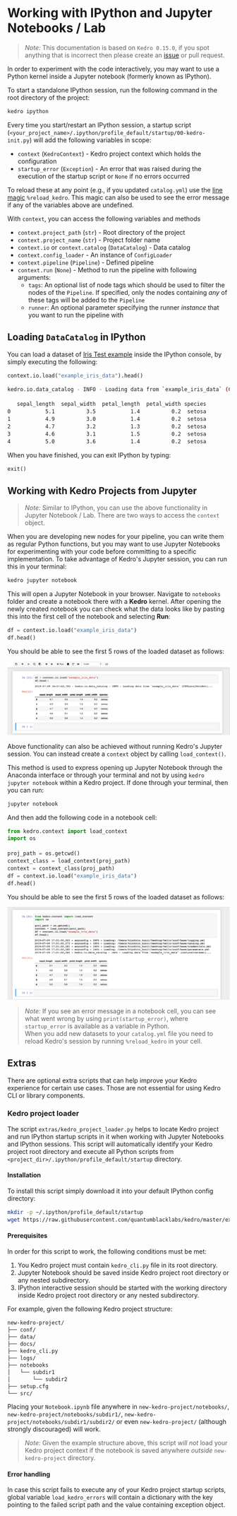 # Working with IPython and Jupyter Notebooks / Lab

> *Note:* This documentation is based on `Kedro 0.15.0`, if you spot anything that is incorrect then please create an [issue](https://github.com/quantumblacklabs/kedro/issues) or pull request.

In order to experiment with the code interactively, you may want to use a Python kernel inside a Jupyter notebook (formerly known as IPython).

To start a standalone IPython session, run the following command in the root directory of the project:

```bash
kedro ipython
```

Every time you start/restart an IPython session, a startup script (`<your_project_name>/.ipython/profile_default/startup/00-kedro-init.py`) will add the following variables in scope:

- `context` (`KedroContext`) - Kedro project context which holds the configuration
- `startup_error` (`Exception`) - An error that was raised during the execution of the startup script or `None` if no errors occurred

To reload these at any point (e.g., if you updated `catalog.yml`) use the [line magic](https://ipython.readthedocs.io/en/stable/interactive/magics.html) `%reload_kedro`. This magic can also be used to see the error message if any of the variables above are undefined.

With `context`, you can access the following variables and methods
- `context.project_path` (`str`) - Root directory of the project
- `context.project_name` (`str`) - Project folder name
- `context.io` or `context.catalog` (`DataCatalog`) - Data catalog
- `context.config_loader` - An instance of `ConfigLoader`
- `context.pipeline` (`Pipeline`) - Defined pipeline
- `context.run` (`None`) - Method to run the pipeline with following arguments:
  - `tags`: An optional list of node tags which should be used to
          filter the nodes of the ``Pipeline``. If specified, only the nodes
          containing *any* of these tags will be added to the ``Pipeline``
   - `runner`: An optional parameter specifying the runner _instance_ that you want to run
          the pipeline with

## Loading `DataCatalog` in IPython

You can load a dataset of [Iris Test example](https://archive.ics.uci.edu/ml/datasets/iris) inside the IPython console, by simply executing the following:

```python
context.io.load("example_iris_data").head()
```

```bash
kedro.io.data_catalog - INFO - Loading data from `example_iris_data` (CSVLocalDataSet)...

   sepal_length  sepal_width  petal_length  petal_width species
0           5.1          3.5           1.4          0.2  setosa
1           4.9          3.0           1.4          0.2  setosa
2           4.7          3.2           1.3          0.2  setosa
3           4.6          3.1           1.5          0.2  setosa
4           5.0          3.6           1.4          0.2  setosa
```

When you have finished, you can exit IPython by typing:

```python
exit()
```

## Working with Kedro Projects from Jupyter

>*Note:* Similar to IPython, you can use the above functionality in Jupyter Notebook / Lab. There are two ways to access the `context` object.

When you are developing new nodes for your pipeline, you can write them as regular Python functions, but you may want to use Jupyter Notebooks for experimenting with your code before committing to a specific implementation. To take advantage of Kedro's Jupyter session, you can run this in your terminal:

```bash
kedro jupyter notebook
```

This will open a Jupyter Notebook in your browser. Navigate to `notebooks` folder and create a notebook there with a **Kedro** kernel. After opening the newly created notebook you can check what the data looks like by pasting this into the first cell of the notebook and selecting **Run**:

```python
df = context.io.load("example_iris_data")
df.head()
```

You should be able to see the first 5 rows of the loaded dataset as follows:

![](images/jupyter_notebook_ch10-1.png)

Above functionality can also be achieved without running Kedro's Jupyter session. You can instead create a `context` object
by calling `load_context()`.

This method is used to express opening up Jupyter Notebook through the Anaconda interface or through your terminal and not by using `kedro jupyter notebook` within a Kedro project. If done through your terminal, then you can run:
```bash
jupyter notebook
```

And then add the following code in a notebook cell:

```python
from kedro.context import load_context
import os

proj_path = os.getcwd()
context_class = load_context(proj_path)
context = context_class(proj_path)
df = context.io.load("example_iris_data")
df.head()
```

You should be able to see the first 5 rows of the loaded dataset as follows:

![](images/jupyter_notebook_ch10-2.png)

> *Note:*
If you see an error message in a notebook cell, you can see what went wrong by using `print(startup_error)`, where `startup_error` is available as a variable in Python.
<br/>When you add new datasets to your `catalog.yml` file you need to reload Kedro's session by running `%reload_kedro` in your cell.

## Extras

There are optional extra scripts that can help improve your Kedro experience for certain use cases. Those are not essential for using Kedro CLI or library components.

### Kedro project loader

The script `extras/kedro_project_loader.py` helps to locate Kedro project and run IPython startup scripts in it when working with Jupyter Notebooks and IPython sessions.
This script will automatically identify your Kedro project root directory and execute all Python scripts from `<project_dir>/.ipython/profile_default/startup` directory.

#### Installation

To install this script simply download it into your default IPython config directory:

```bash
mkdir -p ~/.ipython/profile_default/startup
wget https://raw.githubusercontent.com/quantumblacklabs/kedro/master/extras/kedro_project_loader.py -O ~/.ipython/profile_default/startup/kedro_project_loader.py
```

#### Prerequisites

In order for this script to work, the following conditions must be met:

1. You Kedro project must contain `kedro_cli.py` file in its root directory.
2. Jupyter Notebook should be saved inside Kedro project root directory or any nested subdirectory.
3. IPython interactive session should be started with the working directory inside Kedro project root directory or any nested subdirectory.

For example, given the following Kedro project structure:
```console
new-kedro-project/
├── conf/
├── data/
├── docs/
├── kedro_cli.py
├── logs/
├── notebooks
│   └── subdir1
│       └── subdir2
├── setup.cfg
└── src/
```

Placing your `Notebook.ipynb` file anywhere in `new-kedro-project/notebooks/`, `new-kedro-project/notebooks/subdir1/`, `new-kedro-project/notebooks/subdir1/subdir2/` or even `new-kedro-project/` (although strongly discouraged) will work.

> *Note:* Given the example structure above, this script *will not* load your Kedro project context if the notebook is saved anywhere *outside* `new-kedro-project` directory.

#### Error handling

In case this script fails to execute any of your Kedro project startup scripts, global variable `load_kedro_errors` will contain a dictionary with the key pointing to the failed script path and the value containing exception object.

